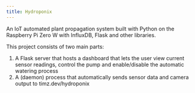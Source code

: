 ```yaml
---
title: Hydroponix
---
```

An IoT automated plant propagation system built with Python on the Raspberry Pi Zero W 
with InfluxDB, Flask and other libraries.
        
This project consists of two main parts:

1. A Flask server that hosts a dashboard that lets the user view current sensor readings, control the pump and enable/disable the automatic watering process
2. A (daemon) process that automatically sends sensor data and camera output to timz.dev/hydroponix


